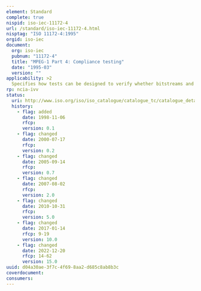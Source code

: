 ```yaml
---
element: Standard
complete: true
nispid: iso-iec-11172-4
url: /standard/iso-iec-11172-4.html
nisptag: "ISO 11172-4:1995"
orgid: iso-iec
document:
  org: iso-iec
  pubnum: "11172-4"
  title: "MPEG-1 Part 4: Compliance testing"
  date: "1995-03"
  version: ""
applicability: >2
  Specifies how tests can be designed to verify whether bitstreams and decoders meet requirements specified in parts 1, 2 and 3 of ISO/IEC 11172. Summarizes the requirements, cross references them to characteristics, and defines how compliance with them can be tested. Gives guidelines how to construct tests and determine their outcome. Defines some actual tests only for audio.
rp: ncia-ivv
status:
  uri: http://www.iso.org/iso/iso_catalogue/catalogue_tc/catalogue_detail.htm?csnumber=22691
  history: 
    - flag: added
      date: 1998-11-06
      rfcp: 
      version: 0.1
    - flag: changed
      date: 2000-07-17
      rfcp: 
      version: 0.2
    - flag: changed
      date: 2005-09-14
      rfcp: 
      version: 0.7
    - flag: changed
      date: 2007-08-02
      rfcp: 
      version: 2.0
    - flag: changed
      date: 2010-10-31
      rfcp: 
      version: 5.0
    - flag: changed
      date: 2017-01-14
      rfcp: 9-19
      version: 10.0
    - flag: changed
      date: 2022-12-20
      rfcp: 14-62
      version: 15.0
uuid: d04a30ae-3f7c-4f69-8aa2-d685c8ab8b3c
coverdocument:
consumers:
---
```

